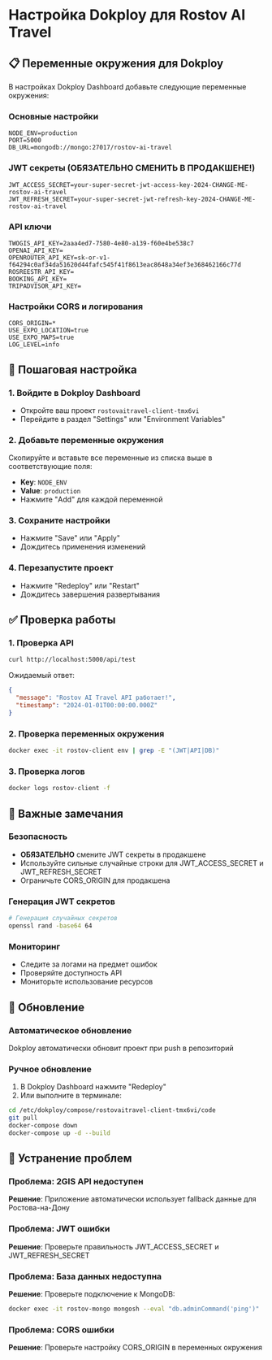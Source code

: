 # Настройка Dokploy для Rostov AI Travel

## 📋 Переменные окружения для Dokploy

В настройках Dokploy Dashboard добавьте следующие переменные окружения:

### Основные настройки
```
NODE_ENV=production
PORT=5000
DB_URL=mongodb://mongo:27017/rostov-ai-travel
```

### JWT секреты (ОБЯЗАТЕЛЬНО СМЕНИТЬ В ПРОДАКШЕНЕ!)
```
JWT_ACCESS_SECRET=your-super-secret-jwt-access-key-2024-CHANGE-ME-rostov-ai-travel
JWT_REFRESH_SECRET=your-super-secret-jwt-refresh-key-2024-CHANGE-ME-rostov-ai-travel
```

### API ключи
```
TWOGIS_API_KEY=2aaa4ed7-7580-4e80-a139-f60e4be538c7
OPENAI_API_KEY=
OPENROUTER_API_KEY=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
ROSREESTR_API_KEY=
BOOKING_API_KEY=
TRIPADVISOR_API_KEY=
```

### Настройки CORS и логирования
```
CORS_ORIGIN=*
USE_EXPO_LOCATION=true
USE_EXPO_MAPS=true
LOG_LEVEL=info
```

## 🔧 Пошаговая настройка

### 1. Войдите в Dokploy Dashboard
- Откройте ваш проект `rostovaitravel-client-tmx6vi`
- Перейдите в раздел "Settings" или "Environment Variables"

### 2. Добавьте переменные окружения
Скопируйте и вставьте все переменные из списка выше в соответствующие поля:
- **Key**: `NODE_ENV`
- **Value**: `production`
- Нажмите "Add" для каждой переменной

### 3. Сохраните настройки
- Нажмите "Save" или "Apply"
- Дождитесь применения изменений

### 4. Перезапустите проект
- Нажмите "Redeploy" или "Restart"
- Дождитесь завершения развертывания

## ✅ Проверка работы

### 1. Проверка API
```bash
curl http://localhost:5000/api/test
```

Ожидаемый ответ:
```json
{
  "message": "Rostov AI Travel API работает!",
  "timestamp": "2024-01-01T00:00:00.000Z"
}
```

### 2. Проверка переменных окружения
```bash
docker exec -it rostov-client env | grep -E "(JWT|API|DB)"
```

### 3. Проверка логов
```bash
docker logs rostov-client -f
```

## 🚨 Важные замечания

### Безопасность
- **ОБЯЗАТЕЛЬНО** смените JWT секреты в продакшене
- Используйте сильные случайные строки для JWT_ACCESS_SECRET и JWT_REFRESH_SECRET
- Ограничьте CORS_ORIGIN для продакшена

### Генерация JWT секретов
```bash
# Генерация случайных секретов
openssl rand -base64 64
```

### Мониторинг
- Следите за логами на предмет ошибок
- Проверяйте доступность API
- Мониторьте использование ресурсов

## 🔄 Обновление

### Автоматическое обновление
Dokploy автоматически обновит проект при push в репозиторий

### Ручное обновление
1. В Dokploy Dashboard нажмите "Redeploy"
2. Или выполните в терминале:
```bash
cd /etc/dokploy/compose/rostovaitravel-client-tmx6vi/code
git pull
docker-compose down
docker-compose up -d --build
```

## 🐛 Устранение проблем

### Проблема: 2GIS API недоступен
**Решение**: Приложение автоматически использует fallback данные для Ростова-на-Дону

### Проблема: JWT ошибки
**Решение**: Проверьте правильность JWT_ACCESS_SECRET и JWT_REFRESH_SECRET

### Проблема: База данных недоступна
**Решение**: Проверьте подключение к MongoDB:
```bash
docker exec -it rostov-mongo mongosh --eval "db.adminCommand('ping')"
```

### Проблема: CORS ошибки
**Решение**: Проверьте настройку CORS_ORIGIN в переменных окружения
